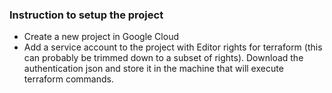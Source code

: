 ### Instruction to setup the project

- Create a new project in Google Cloud
- Add a service account to the project with Editor rights for terraform (this can probably be trimmed down to a subset of
  rights). Download the authentication json and store it in the machine that will execute terraform commands.
